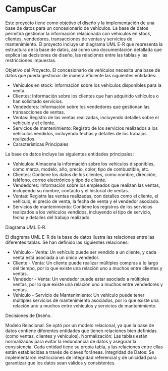 # CampusCar
Este proyecto tiene como objetivo el diseño y la implementación de una base de datos para un concesionario de vehículos. La base de datos permitirá gestionar la información relacionada con vehículos en stock, clientes, vendedores, transacciones de ventas y servicios de mantenimiento. El proyecto incluye un diagrama UML E-R que representa la estructura de la base de datos, así como una documentación detallada que explica las decisiones de diseño, las relaciones entre las tablas y las restricciones impuestas.

Objetivo del Proyecto.
El concesionario de vehículos necesita una base de datos que pueda gestionar de manera eficiente las siguientes entidades:

- Vehículos en stock: Información sobre los vehículos disponibles para la venta.
- Clientes: Información sobre los clientes que han adquirido vehículos o han solicitado servicios.
- Vendedores: Información sobre los vendedores que gestionan las transacciones de ventas.
- Ventas: Registro de las ventas realizadas, incluyendo detalles sobre el vehículo y el cliente.
- Servicios de mantenimiento: Registro de los servicios realizados a los vehículos vendidos, incluyendo fechas y detalles de los trabajos realizados.
- Características Principales
  
La base de datos incluye las siguientes entidades principales:

- Vehículos: Almacena la información sobre los vehículos disponibles, como marca, modelo, año, precio, color, tipo de combustible, etc.
- Clientes: Contiene los datos de los clientes, como nombre, dirección, teléfono, correo electrónico y tipo de cliente.
- Vendedores: Información sobre los empleados que realizan las ventas, incluyendo su nombre, contacto y el historial de ventas.
- Ventas: Registra las ventas realizadas, con detalles como el cliente, el vehículo, el precio de venta, la fecha de venta y el vendedor asociado.
- Servicios de mantenimiento: Contiene los registros de los servicios realizados a los vehículos vendidos, incluyendo el tipo de servicio, fecha y detalles del trabajo realizado.
  
Diagrama UML E-R.

El diagrama UML E-R de la base de datos ilustra las relaciones entre las diferentes tablas. Se han definido las siguientes relaciones:

- Vehículo - Venta: Un vehículo puede ser vendido a un cliente, y cada venta está asociada a un único vendedor.
- Cliente - Venta: Un cliente puede realizar múltiples compras a lo largo del tiempo, por lo que existe una relación uno a muchos entre clientes y ventas.
- Vendedor - Venta: Un vendedor puede estar asociado a múltiples ventas, por lo que existe una relación uno a muchos entre vendedores y ventas.
- Vehículo - Servicio de Mantenimiento: Un vehículo puede tener múltiples servicios de mantenimiento asociados, por lo que existe una relación uno a muchos entre vehículos y servicios de mantenimiento.


Decisiones de Diseño.

Modelo Relacional: Se optó por un modelo relacional, ya que la base de datos contiene diferentes entidades que tienen relaciones bien definidas (como ventas, clientes y vehículos).
Normalización: Las tablas están normalizadas para evitar la redundancia de datos y asegurar la consistencia. Cada entidad tiene su propia tabla, y las relaciones entre ellas están establecidas a través de claves foráneas.
Integridad de Datos: Se implementaron restricciones de integridad referencial y de unicidad para garantizar que los datos sean válidos y consistentes.
